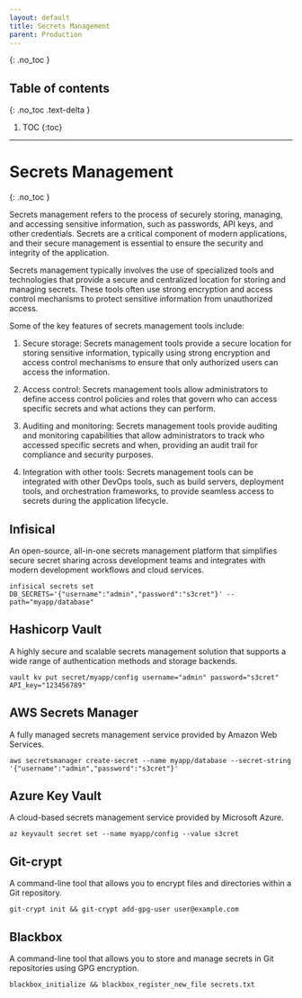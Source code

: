```yaml
---
layout: default
title: Secrets Management
parent: Production
---
```


{: .no_toc }

## Table of contents
{: .no_toc .text-delta }

1. TOC
{:toc}

---


# Secrets Management
{: .no_toc }


Secrets management refers to the process of securely storing, managing, and accessing sensitive information, such as passwords, API keys, and other credentials. Secrets are a critical component of modern applications, and their secure management is essential to ensure the security and integrity of the application.

Secrets management typically involves the use of specialized tools and technologies that provide a secure and centralized location for storing and managing secrets. These tools often use strong encryption and access control mechanisms to protect sensitive information from unauthorized access.

Some of the key features of secrets management tools include:

1. Secure storage: Secrets management tools provide a secure location for storing sensitive information, typically using strong encryption and access control mechanisms to ensure that only authorized users can access the information.

2. Access control: Secrets management tools allow administrators to define access control policies and roles that govern who can access specific secrets and what actions they can perform.

3. Auditing and monitoring: Secrets management tools provide auditing and monitoring capabilities that allow administrators to track who accessed specific secrets and when, providing an audit trail for compliance and security purposes.

4. Integration with other tools: Secrets management tools can be integrated with other DevOps tools, such as build servers, deployment tools, and orchestration frameworks, to provide seamless access to secrets during the application lifecycle.

## Infisical	

An open-source, all-in-one secrets management platform that simplifies secure secret sharing across development teams and integrates with modern development workflows and cloud services.

```
infisical secrets set DB_SECRETS='{"username":"admin","password":"s3cret"}' --path="myapp/database"
```

## Hashicorp Vault	

A highly secure and scalable secrets management solution that supports a wide range of authentication methods and storage backends.	

```
vault kv put secret/myapp/config username="admin" password="s3cret" API_key="123456789"
```

## AWS Secrets Manager	

A fully managed secrets management service provided by Amazon Web Services.	

```
aws secretsmanager create-secret --name myapp/database --secret-string '{"username":"admin","password":"s3cret"}'
```


## Azure Key Vault	

A cloud-based secrets management service provided by Microsoft Azure.	


```
az keyvault secret set --name myapp/config --value s3cret
```

## Git-crypt	

A command-line tool that allows you to encrypt files and directories within a Git repository.	

```
git-crypt init && git-crypt add-gpg-user user@example.com
```

## Blackbox	

A command-line tool that allows you to store and manage secrets in Git repositories using GPG encryption.	


```
blackbox_initialize && blackbox_register_new_file secrets.txt
```
